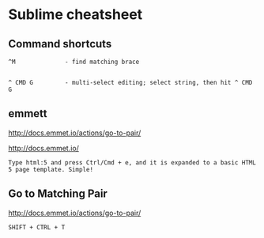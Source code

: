# Sublime cheatsheet



## Command shortcuts


    ^M              - find matching brace


    ^ CMD G         - multi-select editing; select string, then hit ^ CMD G

## emmett 

http://docs.emmet.io/actions/go-to-pair/

http://docs.emmet.io/ 

    Type html:5 and press Ctrl/Cmd + e, and it is expanded to a basic HTML 5 page template. Simple!



## Go to Matching Pair

<http://docs.emmet.io/actions/go-to-pair/>

    SHIFT + CTRL + T        

